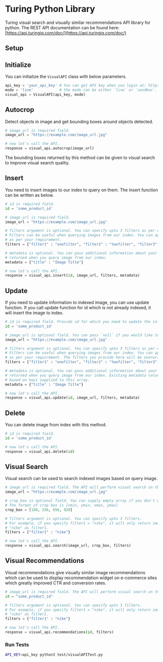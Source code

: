 # Turing Python Library

Turing visual search and visually similar recommendations API library for python. The REST API documentation can be found here: [https://api.turingiq.com/doc/](https://api.turingiq.com/doc/)

Setup
-----



Initialize
----------

You can initialize the `VisualAPI` class with below parameters.

```python
api_key = 'your_api_key' # You can get API key when you login at: https://www.turingiq.com/login
mode = 'live'            # the mode can be either `live` or `sandbox`. Default mode is `live`.
visual_api = VisualAPI(api_key, mode)
```


Autocrop
--------

Detect objects in image and get bounding boxes around objects detected.

```python
# image_url is required field.
image_url = "https://example.com/image_url.jpg"

# now let's call the API.
response = visual_api.autocrop(image_url)
```

The bounding boxes returned by this method can be given to visual search to improve visual search quality.


Insert
------

You need to insert images to our index to query on them. The insert function can be written as below.

```python
# id is required field.
id = 'some_product_id'

# image_url is required field.
image_url = "https://example.com/image_url.jpg"

# filters argument is optional. You can specify upto 3 filters as per example given below.
# Filters can be useful when querying images from our index. You can apply any filter
# as per your requirement.
filters = {"filter1" : "onefilter", "filter2" : "twofilter", "filter3" : "threefilter"}

# metadata is optional. You can pass additional information about your image which will be
# returned when you query image from our index.
metadata = {"title" : "Image Title"}

# now let's call the API.
response = visual_api.insert(id, image_url, filters, metadata)
```

Update
------

If you need to update information to indexed image, you can use update function. If you call update function for id which is not already indexed, it will insert the image to index.

```python
# id is required field. Provide id for which you need to update the information.
id = 'some_product_id'

# image_url is optional field. You can pass `null` if you would like to keep URL unchanged.
image_url = "https://example.com/image_url.jpg"

# filters argument is optional. You can specify upto 3 filters as per example given below.
# Filters can be useful when querying images from our index. You can apply any filter
# as per your requirement. The filters you provide here will be overwritten.
filters = {"filter1" : "onefilter", "filter2" : "twofilter", "filter3" : "threefilter"}

# metadata is optional. You can pass additional information about your image which will be
# returned when you query image from our index. Existing metadata values will be overwritten
# based on keys supplied to this array.
metadata = {"title" : "Image Title"}

# now let's call the API.
response = visual_api.update(id, image_url, filters, metadata)
```

Delete
------

You can delete image from index with this method.

```python
# id is required field.
id = 'some_product_id'

# now let's call the API.
response = visual_api.delete(id)
```

Visual Search
-------------

Visual search can be used to search indexed images based on query image.

```python
# image_url is required field. The API will perform visual search on the image and return
image_url = "https://example.com/image_url.jpg"

# crop_box is optional field. You can supply empty array if you don't want to specify crop box.
# The format of crop box is [xmin, ymin, xmax, ymax]
crop_box = [188, 256, 656, 928]

# filters argument is optional. You can specify upto 3 filters.
# For example, if you specify filter1 = "nike", it will only return images which are indexed with
# "nike" as filter1.
filters = {"filter1" : "nike"}

# now let's call the API.
response = visual_api.search(image_url, crop_box, filters)
```

Visual Recommendations
----------------------

Visual recommendations give visually similar image recommendations which can be used to display recommendation widget on e-commerce sites which greatly improved CTR and conversion rates.

```python
# image_url is required field. The API will perform visual search on the image and return
id = "some_product_id"

# filters argument is optional. You can specify upto 3 filters.
# For example, if you specify filter1 = "nike", it will only return images which are indexed with
# "nike" as filter1.
filters = {"filter1" : "nike"}

# now let's call the API.
response = visual_api.recommendations(id, filters)
```


### Run Tests

```sh
API_KEY=api_key python3 test/visualAPITest.py
```

